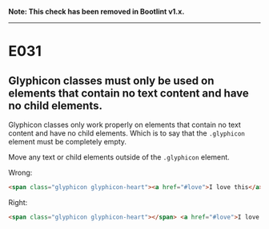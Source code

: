 **Note: This check has been removed in Bootlint v1.x.**

---

# E031 
## Glyphicon classes must only be used on elements that contain no text content and have no child elements.

Glyphicon classes only work properly on elements that contain no text content and have no child elements. Which is to say that the `.glyphicon` element must be completely empty.

Move any text or child elements outside of the `.glyphicon` element.

Wrong:
```html
<span class="glyphicon glyphicon-heart"><a href="#love">I love this</a></span>
```

Right:
```html
<span class="glyphicon glyphicon-heart"></span> <a href="#love">I love this</a>
```